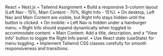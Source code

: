React + Next.js + Tailwind Assignment
	•	Build a responsive 3-column layout (Left Nav - 15%, Main Content - 70%, Right Info - 15%).
	•	On desktop, Left Nav and Main Content are visible, but Right Info stays hidden until the button is clicked.
	•	On mobile:
	•	Left Nav is hidden under a hamburger menu.
	•	Right Info should expand dynamically when toggled to accommodate content.
	•	Main Content: Add a title, description, and a “View Info” button to toggle the Right Info panel.
	•	Use React state (useState) for menu toggling.
	•	Implement Tailwind CSS classes carefully for smooth responsiveness and transitions.
